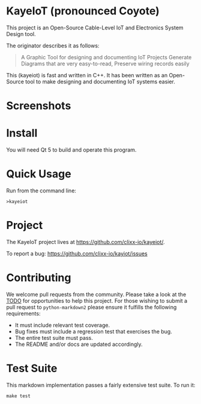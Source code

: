 # KayeIoT (pronounced Coyote) 

This project is an Open-Source Cable-Level IoT and Electronics System Design tool.

The originator describes it as follows:

> A Graphic Tool for designing and documenting IoT Projects
> Generate Diagrams that are very easy-to-read,
> Preserve wiring records easily

This (kayeiot) is fast and written in C++. It has been written as an Open-Source
tool to make designing and documenting IoT systems easier.

# Screenshots

# Install

You will need Qt 5 to build and operate this program.

# Quick Usage

Run from the command line:

    >kayeiot

# Project

The KayeIoT project lives at <https://github.com/clixx-io/kayeiot/>.  

To report a bug: <https://github.com/clixx-io/kayiot/issues>

# Contributing

We welcome pull requests from the community. Please take a look at the [TODO](https://github.com/trentm/python-markdown2/blob/master/TODO.txt) for opportunities to help this project. For those wishing to submit a pull request to `python-markdown2` please ensure it fulfills the following requirements:

* It must include relevant test coverage.
* Bug fixes must include a regression test that exercises the bug.
* The entire test suite must pass.
* The README and/or docs are updated accordingly.

# Test Suite

This markdown implementation passes a fairly extensive test suite. To run it:

    make test

